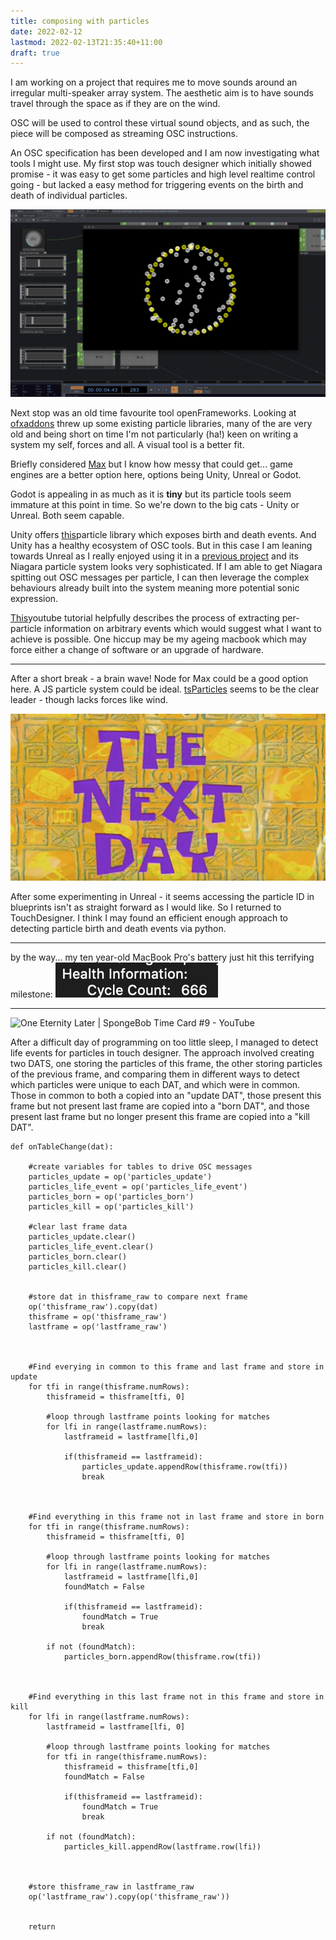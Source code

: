 ```yaml
---
title: composing with particles
date: 2022-02-12
lastmod: 2022-02-13T21:35:40+11:00
draft: true
---
```


I am working on a project that requires me to move sounds around an irregular multi-speaker array system.  The aesthetic aim is to have sounds travel through the space as if they are on the wind.

OSC will be used to control these virtual sound objects, and as such, the piece will be composed as streaming OSC instructions.

An OSC specification has been developed and I am now  investigating what tools I might use.  My first stop was touch designer which initially showed promise - it was easy to get some particles and high level realtime control going - but lacked a easy method for triggering events on the birth and death of individual particles.

![](assets/Pasted%20image%2020220213000243.png)

Next stop was an old time favourite tool openFrameworks.  Looking at [ofxaddons](ofxaddons.com) threw up some existing particle libraries, many of the are very old and being short on time I'm not particularly (ha!) keen on writing a system my self, forces and all.  A visual tool is a better fit.

Briefly considered [Max](cycling74.com) but I know how messy that could get... game engines are a better option here, options being Unity, Unreal or Godot.

Godot is appealing in as much as it is **tiny** but its particle tools seem immature at this point in time.  So we're down to the big cats - Unity or Unreal.  Both seem capable.  

Unity offers [this](https://assetstore.unity.com/packages/vfx/particles/participle-107695)particle library which exposes birth and death events.  And Unity has a healthy ecosystem of OSC tools.  But in this case I am leaning towards Unreal as I really enjoyed using it in a [previous project](https://zeal.co/projects/luminesce) and its Niagara particle system looks very sophisticated.  If I am able to get Niagara spitting out OSC messages per particle, I can then leverage the complex behaviours already built into the system meaning more potential sonic expression.

[This](https://www.youtube.com/watch?v=aA_8NLzbUTA&list=PLomQNLPOWtzYXU_pRIUVVEV9uY7bjENZ5&index=46)youtube tutorial helpfully describes the process of extracting per-particle information on arbitrary events which would suggest what I want to achieve is possible.  One hiccup may be my ageing macbook which may force either a change of software or an upgrade of hardware. 

---

After a short break - a brain wave!  Node for Max could be a good option here.  A JS particle system could be ideal.   [tsParticles](https://github.com/matteobruni/tsparticles) seems to be the clear leader - though lacks forces like wind.

![](assets/Pasted%20image%2020220213160333.png)

After some experimenting in Unreal - it seems accessing the particle ID in blueprints isn't as straight forward as I would like.  So I returned to TouchDesigner.  I think I may found an efficient enough approach to detecting particle birth and death events via python.

---

by the way... my ten year-old MacBook Pro's battery just hit this terrifying milestone:
![](assets/Pasted%20image%2020220213175547.png)

---

![One Eternity Later | SpongeBob Time Card #9 - YouTube](https://i.ytimg.com/vi/U7CZcd-UYmU/maxresdefault.jpg)

After a difficult day of programming on too little sleep, I managed to detect life events for particles in touch designer.  The approach involved creating two DATS, one storing the particles of this frame, the other storing particles of the previous frame, and comparing them in different ways to detect which particles were unique to each DAT, and which were in common.  Those in common to both a copied into an "update DAT", those present this frame but not present last frame are copied into a "born DAT", and those present last frame but no longer present this frame are copied into a "kill DAT".

```
def onTableChange(dat):

	#create variables for tables to drive OSC messages
	particles_update = op('particles_update')
	particles_life_event = op('particles_life_event')
	particles_born = op('particles_born')
	particles_kill = op('particles_kill')
	
	#clear last frame data
	particles_update.clear()
	particles_life_event.clear()
	particles_born.clear()
	particles_kill.clear()	


	#store dat in thisframe_raw to compare next frame
	op('thisframe_raw').copy(dat)	
	thisframe = op('thisframe_raw')
	lastframe = op('lastframe_raw')


		
	#Find everying in common to this frame and last frame and store in update
	for tfi in range(thisframe.numRows):
		thisframeid = thisframe[tfi, 0]

		#loop through lastframe points looking for matches
		for lfi in range(lastframe.numRows):
			lastframeid = lastframe[lfi,0]
			
			if(thisframeid == lastframeid):
				particles_update.appendRow(thisframe.row(tfi))	
				break	



	#Find everything in this frame not in last frame and store in born
	for tfi in range(thisframe.numRows):
		thisframeid = thisframe[tfi, 0]

		#loop through lastframe points looking for matches
		for lfi in range(lastframe.numRows):
			lastframeid = lastframe[lfi,0]
			foundMatch = False
			
			if(thisframeid == lastframeid):
				foundMatch = True
				break

		if not (foundMatch):
			particles_born.appendRow(thisframe.row(tfi))



	#Find everything in this last frame not in this frame and store in kill	
	for lfi in range(lastframe.numRows):
		lastframeid = lastframe[lfi, 0]

		#loop through lastframe points looking for matches
		for tfi in range(thisframe.numRows):
			thisframeid = thisframe[tfi,0]
			foundMatch = False
			
			if(thisframeid == lastframeid):
				foundMatch = True
				break

		if not (foundMatch):
			particles_kill.appendRow(lastframe.row(lfi))


	
	#store thisframe_raw in lastframe_raw
	op('lastframe_raw').copy(op('thisframe_raw'))
	
	
	return


```